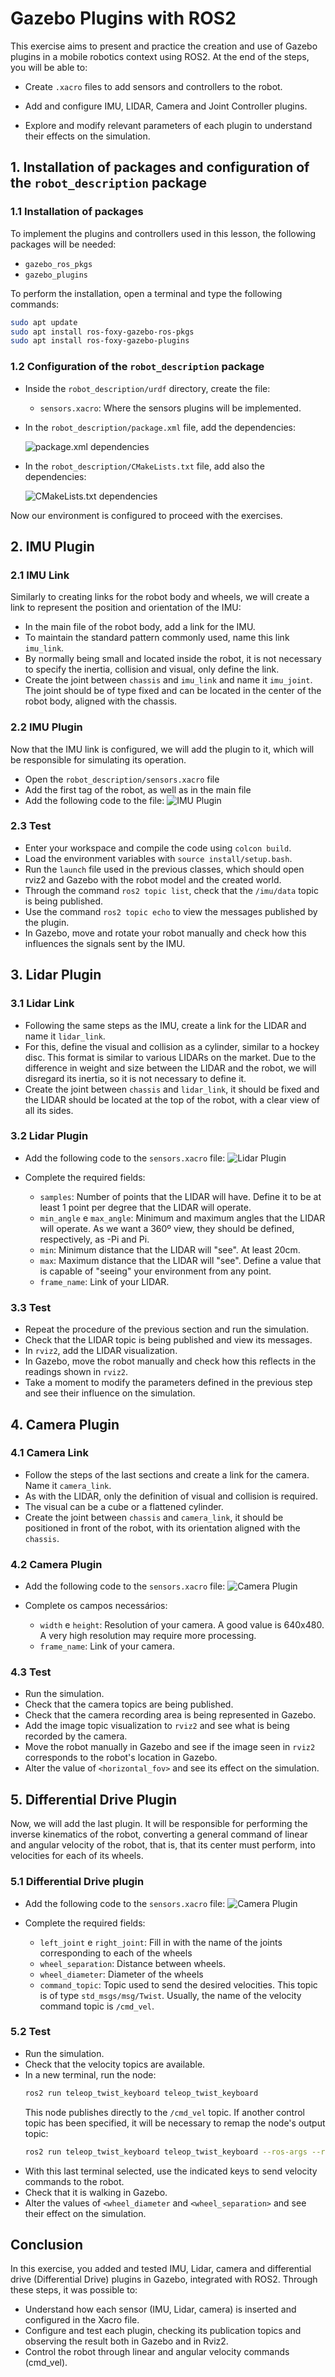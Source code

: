 # Gazebo Plugins with ROS2

This exercise aims to present and practice the creation and use of Gazebo plugins in a mobile robotics context using ROS2. At the end of the steps, you will be able to:

- Create ```.xacro``` files to add sensors and controllers to the robot.

- Add and configure IMU, LIDAR, Camera and Joint Controller plugins.

- Explore and modify relevant parameters of each plugin to understand their effects on the simulation.

## 1. Installation of packages and configuration of the ```robot_description``` package

### 1.1 Installation of packages

To implement the plugins and controllers used in this lesson, the following packages will be needed:

- ```gazebo_ros_pkgs```
- ```gazebo_plugins```

To perform the installation, open a terminal and type the following commands:

```bash 
sudo apt update
sudo apt install ros-foxy-gazebo-ros-pkgs 
sudo apt install ros-foxy-gazebo-plugins 
```

### 1.2 Configuration of the ```robot_description``` package

- Inside the ```robot_description/urdf``` directory, create the file:
    
    - ```sensors.xacro```: Where the sensors plugins will be implemented.

- In the ```robot_description/package.xml``` file, add the dependencies:

    ![package.xml dependencies](imagens/package_dependencies.png)

- In the ```robot_description/CMakeLists.txt``` file, add also the dependencies:

    ![CMakeLists.txt dependencies](imagens/cmake_dependencies.png)

Now our environment is configured to proceed with the exercises.

## 2. IMU Plugin

### 2.1 IMU Link

Similarly to creating links for the robot body and wheels, we will create a link to represent the position and orientation of the IMU:

- In the main file of the robot body, add a link for the IMU. 
- To maintain the standard pattern commonly used, name this link ```imu_link```.
- By normally being small and located inside the robot, it is not necessary to specify the inertia, collision and visual, only define the link.
- Create the joint between ```chassis``` and ```imu_link``` and name it ```imu_joint```. The joint should be of type fixed and can be located in the center of the robot body, aligned with the chassis.

### 2.2 IMU Plugin

Now that the IMU link is configured, we will add the plugin to it, which will be responsible for simulating its operation.

- Open the ```robot_description/sensors.xacro``` file
- Add the first tag of the robot, as well as in the main file
- Add the following code to the file:
    ![IMU Plugin](imagens/imu_plugin.png)


### 2.3 Test

- Enter your workspace and compile the code using ```colcon build```.
- Load the environment variables with ```source install/setup.bash```.
- Run the ```launch``` file used in the previous classes, which should open rviz2 and Gazebo with the robot model and the created world.
- Through the command ```ros2 topic list```, check that the ```/imu/data``` topic is being published.
- Use the command ```ros2 topic echo``` to view the messages published by the plugin.
- In Gazebo, move and rotate your robot manually and check how this influences the signals sent by the IMU.

## 3. Lidar Plugin 

### 3.1 Lidar Link

- Following the same steps as the IMU, create a link for the LIDAR and name it ```lidar_link```.
- For this, define the visual and collision as a cylinder, similar to a hockey disc. This format is similar to various LIDARs on the market. Due to the difference in weight and size between the LIDAR and the robot, we will disregard its inertia, so it is not necessary to define it.
- Create the joint between ```chassis``` and ```lidar_link```, it should be fixed and the LIDAR should be located at the top of the robot, with a clear view of all its sides.

### 3.2 Lidar Plugin

- Add the following code to the ```sensors.xacro``` file:
    ![Lidar Plugin](imagens/lidar_plugin.png)

- Complete the required fields:
    - ```samples```: Number of points that the LIDAR will have. Define it to be at least 1 point per degree that the LIDAR will operate.
    - ```min_angle``` e ```max_angle```: Minimum and maximum angles that the LIDAR will operate. As we want a 360º view, they should be defined, respectively, as -Pi and Pi.
    - ```min```: Minimum distance that the LIDAR will "see". At least 20cm.
    - ```max```: Maximum distance that the LIDAR will "see". Define a value that is capable of "seeing" your environment from any point.
    - ```frame_name```: Link of your LIDAR.

### 3.3 Test

- Repeat the procedure of the previous section and run the simulation.
- Check that the LIDAR topic is being published and view its messages.
- In ```rviz2```, add the LIDAR visualization.
- In Gazebo, move the robot manually and check how this reflects in the readings shown in ```rviz2```.
- Take a moment to modify the parameters defined in the previous step and see their influence on the simulation.

## 4. Camera Plugin

### 4.1 Camera Link

- Follow the steps of the last sections and create a link for the camera. Name it ```camera_link```.
- As with the LIDAR, only the definition of visual and collision is required.
- The visual can be a cube or a flattened cylinder.
- Create the joint between ```chassis``` and ```camera_link```, it should be positioned in front of the robot, with its orientation aligned with the ```chassis```.

### 4.2 Camera Plugin

- Add the following code to the ```sensors.xacro``` file:
    ![Camera Plugin](imagens/camera_plugin.png)

- Complete os campos necessários:
    - ```width``` e ```height```: Resolution of your camera. A good value is 640x480. A very high resolution may require more processing.
    - ```frame_name```: Link of your camera.


### 4.3 Test

- Run the simulation.
- Check that the camera topics are being published.
- Check that the camera recording area is being represented in Gazebo.
- Add the image topic visualization to ```rviz2``` and see what is being recorded by the camera.
- Move the robot manually in Gazebo and see if the image seen in ```rviz2``` corresponds to the robot's location in Gazebo.
- Alter the value of ```<horizontal_fov>``` and see its effect on the simulation.

## 5. Differential Drive Plugin

Now, we will add the last plugin. It will be responsible for performing the inverse kinematics of the robot, converting a general command of linear and angular velocity of the robot, that is, that its center must perform, into velocities for each of its wheels.

### 5.1 Differential Drive plugin

- Add the following code to the ```sensors.xacro``` file:
    ![Camera Plugin](imagens/differential_controller_plugin.png)

- Complete the required fields:
    - ```left_joint``` e ```right_joint```: Fill in with the name of the joints corresponding to each of the wheels
    - ```wheel_separation```: Distance between wheels.
    - ```wheel_diameter```: Diameter of the wheels
    - ```command_topic```: Topic used to send the desired velocities. This topic is of type ```std_msgs/msg/Twist```. Usually, the name of the velocity command topic is ```/cmd_vel```.

### 5.2 Test
- Run the simulation.
- Check that the velocity topics are available.
- In a new terminal, run the node:
    ```bash
    ros2 run teleop_twist_keyboard teleop_twist_keyboard
    ```
    This node publishes directly to the ```/cmd_vel``` topic. If another control topic has been specified, it will be necessary to remap the node's output topic:
    ```bash
    ros2 run teleop_twist_keyboard teleop_twist_keyboard --ros-args --remap cmd_vel:=<Defined Topic>
    ```
- With this last terminal selected, use the indicated keys to send velocity commands to the robot.
- Check that it is walking in Gazebo.
- Alter the values of ```<wheel_diameter``` and ```<wheel_separation>``` and see their effect on the simulation.

## Conclusion

In this exercise, you added and tested IMU, Lidar, camera and differential drive (Differential Drive) plugins in Gazebo, integrated with ROS2. Through these steps, it was possible to:

- Understand how each sensor (IMU, Lidar, camera) is inserted and configured in the Xacro file.
- Configure and test each plugin, checking its publication topics and observing the result both in Gazebo and in Rviz2.
- Control the robot through linear and angular velocity commands (cmd_vel).






 

